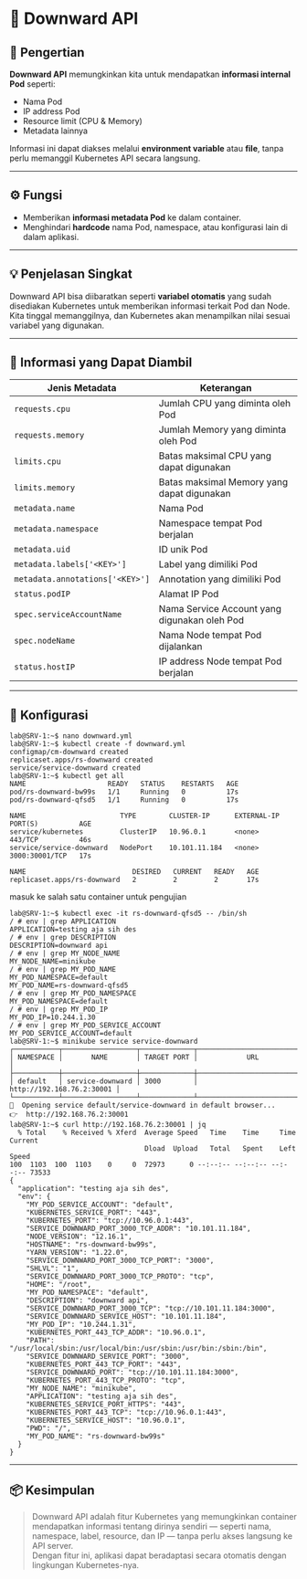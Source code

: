 # 🧩 Downward API

## 📘 Pengertian
**Downward API** memungkinkan kita untuk mendapatkan **informasi internal Pod** seperti:
- Nama Pod  
- IP address Pod  
- Resource limit (CPU & Memory)  
- Metadata lainnya  

Informasi ini dapat diakses melalui **environment variable** atau **file**, tanpa perlu memanggil Kubernetes API secara langsung.

---

## ⚙️ Fungsi
- Memberikan **informasi metadata Pod** ke dalam container.  
- Menghindari **hardcode** nama Pod, namespace, atau konfigurasi lain di dalam aplikasi.  

---

## 💡 Penjelasan Singkat
Downward API bisa diibaratkan seperti **variabel otomatis** yang sudah disediakan Kubernetes untuk memberikan informasi terkait Pod dan Node.  
Kita tinggal memanggilnya, dan Kubernetes akan menampilkan nilai sesuai variabel yang digunakan.

---

## 🧱 Informasi yang Dapat Diambil

| Jenis Metadata | Keterangan |
|----------------|------------|
| `requests.cpu` | Jumlah CPU yang diminta oleh Pod |
| `requests.memory` | Jumlah Memory yang diminta oleh Pod |
| `limits.cpu` | Batas maksimal CPU yang dapat digunakan |
| `limits.memory` | Batas maksimal Memory yang dapat digunakan |
| `metadata.name` | Nama Pod |
| `metadata.namespace` | Namespace tempat Pod berjalan |
| `metadata.uid` | ID unik Pod |
| `metadata.labels['<KEY>']` | Label yang dimiliki Pod |
| `metadata.annotations['<KEY>']` | Annotation yang dimiliki Pod |
| `status.podIP` | Alamat IP Pod |
| `spec.serviceAccountName` | Nama Service Account yang digunakan oleh Pod |
| `spec.nodeName` | Nama Node tempat Pod dijalankan |
| `status.hostIP` | IP address Node tempat Pod berjalan |

---

## 🧱 Konfigurasi
```
lab@SRV-1:~$ nano downward.yml
lab@SRV-1:~$ kubectl create -f downward.yml
configmap/cm-downward created
replicaset.apps/rs-downward created
service/service-downward created
lab@SRV-1:~$ kubectl get all
NAME                    READY   STATUS    RESTARTS   AGE
pod/rs-downward-bw99s   1/1     Running   0          17s
pod/rs-downward-qfsd5   1/1     Running   0          17s

NAME                       TYPE        CLUSTER-IP      EXTERNAL-IP   PORT(S)          AGE
service/kubernetes         ClusterIP   10.96.0.1       <none>        443/TCP          46s
service/service-downward   NodePort    10.101.11.184   <none>        3000:30001/TCP   17s

NAME                          DESIRED   CURRENT   READY   AGE
replicaset.apps/rs-downward   2         2         2       17s
```
masuk ke salah satu container untuk pengujian
```
lab@SRV-1:~$ kubectl exec -it rs-downward-qfsd5 -- /bin/sh
/ # env | grep APPLICATION
APPLICATION=testing aja sih des
/ # env | grep DESCRIPTION
DESCRIPTION=downward api
/ # env | grep MY_NODE_NAME
MY_NODE_NAME=minikube
/ # env | grep MY_POD_NAME
MY_POD_NAMESPACE=default
MY_POD_NAME=rs-downward-qfsd5
/ # env | grep MY_POD_NAMESPACE
MY_POD_NAMESPACE=default
/ # env | grep MY_POD_IP
MY_POD_IP=10.244.1.30
/ # env | grep MY_POD_SERVICE_ACCOUNT
MY_POD_SERVICE_ACCOUNT=default
lab@SRV-1:~$ minikube service service-downward
┌───────────┬──────────────────┬─────────────┬───────────────────────────┐
│ NAMESPACE │       NAME       │ TARGET PORT │            URL            │
├───────────┼──────────────────┼─────────────┼───────────────────────────┤
│ default   │ service-downward │ 3000        │ http://192.168.76.2:30001 │
└───────────┴──────────────────┴─────────────┴───────────────────────────┘
🎉  Opening service default/service-downward in default browser...
👉  http://192.168.76.2:30001
lab@SRV-1:~$ curl http://192.168.76.2:30001 | jq
  % Total    % Received % Xferd  Average Speed   Time    Time     Time  Current
                                 Dload  Upload   Total   Spent    Left  Speed
100  1103  100  1103    0     0  72973      0 --:--:-- --:--:-- --:--:-- 73533
{
  "application": "testing aja sih des",
  "env": {
    "MY_POD_SERVICE_ACCOUNT": "default",
    "KUBERNETES_SERVICE_PORT": "443",
    "KUBERNETES_PORT": "tcp://10.96.0.1:443",
    "SERVICE_DOWNWARD_PORT_3000_TCP_ADDR": "10.101.11.184",
    "NODE_VERSION": "12.16.1",
    "HOSTNAME": "rs-downward-bw99s",
    "YARN_VERSION": "1.22.0",
    "SERVICE_DOWNWARD_PORT_3000_TCP_PORT": "3000",
    "SHLVL": "1",
    "SERVICE_DOWNWARD_PORT_3000_TCP_PROTO": "tcp",
    "HOME": "/root",
    "MY_POD_NAMESPACE": "default",
    "DESCRIPTION": "downward api",
    "SERVICE_DOWNWARD_PORT_3000_TCP": "tcp://10.101.11.184:3000",
    "SERVICE_DOWNWARD_SERVICE_HOST": "10.101.11.184",
    "MY_POD_IP": "10.244.1.31",
    "KUBERNETES_PORT_443_TCP_ADDR": "10.96.0.1",
    "PATH": "/usr/local/sbin:/usr/local/bin:/usr/sbin:/usr/bin:/sbin:/bin",
    "SERVICE_DOWNWARD_SERVICE_PORT": "3000",
    "KUBERNETES_PORT_443_TCP_PORT": "443",
    "SERVICE_DOWNWARD_PORT": "tcp://10.101.11.184:3000",
    "KUBERNETES_PORT_443_TCP_PROTO": "tcp",
    "MY_NODE_NAME": "minikube",
    "APPLICATION": "testing aja sih des",
    "KUBERNETES_SERVICE_PORT_HTTPS": "443",
    "KUBERNETES_PORT_443_TCP": "tcp://10.96.0.1:443",
    "KUBERNETES_SERVICE_HOST": "10.96.0.1",
    "PWD": "/",
    "MY_POD_NAME": "rs-downward-bw99s"
  }
}
```
---

## 📦 Kesimpulan
> Downward API adalah fitur Kubernetes yang memungkinkan container mendapatkan informasi tentang dirinya sendiri — seperti nama, namespace, label, resource, dan IP — tanpa perlu akses langsung ke API server.  
> Dengan fitur ini, aplikasi dapat beradaptasi secara otomatis dengan lingkungan Kubernetes-nya.

